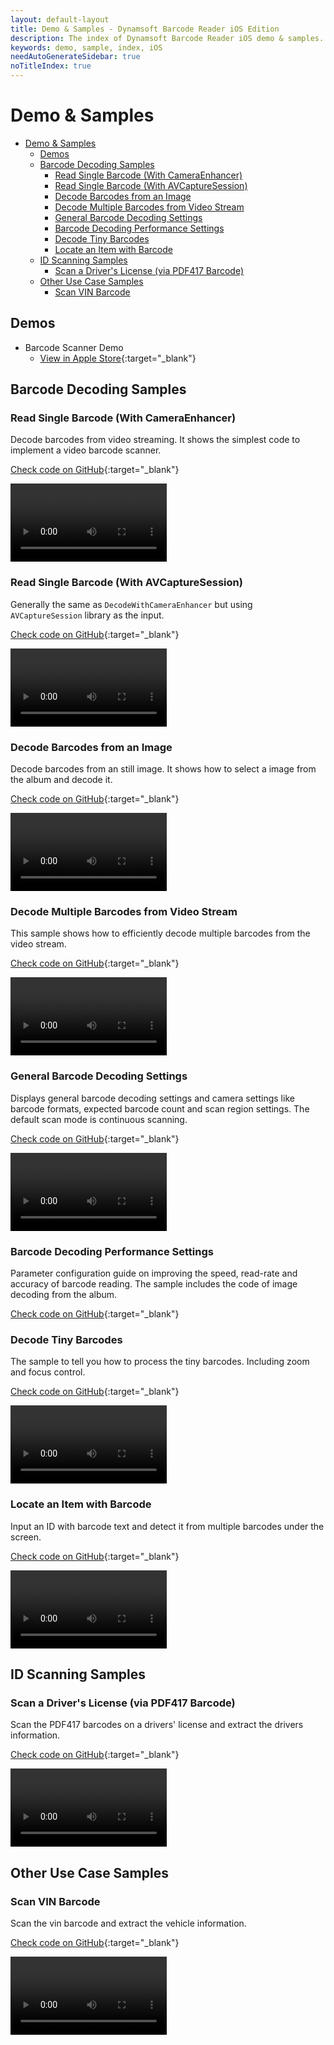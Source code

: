 ```yaml
---
layout: default-layout
title: Demo & Samples - Dynamsoft Barcode Reader iOS Edition
description: The index of Dynamsoft Barcode Reader iOS demo & samples.
keywords: demo, sample, index, iOS
needAutoGenerateSidebar: true
noTitleIndex: true
---
```


# Demo & Samples

- [Demo \& Samples](#demo--samples)
  - [Demos](#demos)
  - [Barcode Decoding Samples](#barcode-decoding-samples)
    - [Read Single Barcode (With CameraEnhancer)](#read-single-barcode-with-cameraenhancer)
    - [Read Single Barcode (With AVCaptureSession)](#read-single-barcode-with-avcapturesession)
    - [Decode Barcodes from an Image](#decode-barcodes-from-an-image)
    - [Decode Multiple Barcodes from Video Stream](#decode-multiple-barcodes-from-video-stream)
    - [General Barcode Decoding Settings](#general-barcode-decoding-settings)
    - [Barcode Decoding Performance Settings](#barcode-decoding-performance-settings)
    - [Decode Tiny Barcodes](#decode-tiny-barcodes)
    - [Locate an Item with Barcode](#locate-an-item-with-barcode)
  - [ID Scanning Samples](#id-scanning-samples)
    - [Scan a Driver's License (via PDF417 Barcode)](#scan-a-drivers-license-via-pdf417-barcode)
  - [Other Use Case Samples](#other-use-case-samples)
    - [Scan VIN Barcode](#scan-vin-barcode)

## Demos

- Barcode Scanner Demo
  - [View in Apple Store](https://apps.apple.com/us/app/dynamsoft-barcode-scanner-demo/id1120581630){:target="_blank"}

<!-- - MRZ Scanner Demo
  - [View in Apple Store](https://apps.apple.com/us/app/dynamsoft-mrz-scanner-demo/id1120581630){:target="_blank"} -->

## Barcode Decoding Samples

### Read Single Barcode (With CameraEnhancer)

Decode barcodes from video streaming. It shows the simplest code to implement a video barcode scanner.

[Check code on GitHub](https://github.com/Dynamsoft/barcode-reader-mobile-samples/tree/main/ios/HelloWorld/DecodeWithCameraEnhancer){:target="_blank"}

<video controls width="250" autoplay="false">
    <source src="https://github.com/user-attachments/assets/5d6adaed-976f-40aa-9f58-19980f801ba7">
</video>

### Read Single Barcode (With AVCaptureSession)

Generally the same as `DecodeWithCameraEnhancer` but using `AVCaptureSession` library as the input.

[Check code on GitHub](https://github.com/Dynamsoft/barcode-reader-mobile-samples/tree/main/ios/HelloWorld/DecodeWithAVCaptureSession){:target="_blank"}

<video controls width="250" autoplay="false">
    <source src="https://github.com/user-attachments/assets/5d6adaed-976f-40aa-9f58-19980f801ba7">
</video>

### Decode Barcodes from an Image

Decode barcodes from an still image. It shows how to select a image from the album and decode it.

[Check code on GitHub](https://github.com/Dynamsoft/barcode-reader-mobile-samples/tree/main/ios/HelloWorld/DecodeFromAnImage){:target="_blank"}

<video controls width="250" autoplay="false">
    <source src="https://github.com/user-attachments/assets/9f13ada8-b253-43a0-8121-60bbebed4696">
</video>

### Decode Multiple Barcodes from Video Stream

This sample shows how to efficiently decode multiple barcodes from the video stream.

[Check code on GitHub](https://github.com/Dynamsoft/barcode-reader-mobile-samples/tree/main/ios/DecodeMultipleBarcodes){:target="_blank"}

<video controls width="250" autoplay="false">
    <source src="https://github.com/user-attachments/assets/63a10ebf-34a1-438f-9673-9fbf8c408dd1">
</video>

### General Barcode Decoding Settings

Displays general barcode decoding settings and camera settings like barcode formats, expected barcode count and scan region settings. The default scan mode is continuous scanning.

[Check code on GitHub](https://github.com/Dynamsoft/barcode-reader-mobile-samples/tree/main/ios/GeneralSettings){:target="_blank"}

<video controls width="250" autoplay="false">
    <source src="https://github.com/user-attachments/assets/8e97909e-2a67-406d-bbd1-41a8e5810210">
</video>

### Barcode Decoding Performance Settings

Parameter configuration guide on improving the speed, read-rate and accuracy of barcode reading. The sample includes the code of image decoding from the album.

[Check code on GitHub](https://github.com/Dynamsoft/barcode-reader-mobile-samples/tree/main/ios/PerformanceSettings){:target="_blank"}

<!-- <video controls width="250" autoplay="false">
    <source src="https://github.com/user-attachments/assets/108aa022-15b6-4e27-8c47-fbe8f89b0356">
</video> -->

### Decode Tiny Barcodes

The sample to tell you how to process the tiny barcodes. Including zoom and focus control.

[Check code on GitHub](https://github.com/Dynamsoft/barcode-reader-mobile-samples/tree/main/ios/UseCase/TinyBarcodeDecoding){:target="_blank"}

<video controls width="250" autoplay="false">
    <source src="https://github.com/user-attachments/assets/f6881a36-3858-49d0-9458-5b732c96273d">
</video>

### Locate an Item with Barcode

Input an ID with barcode text and detect it from multiple barcodes under the screen.

[Check code on GitHub](https://github.com/Dynamsoft/barcode-reader-mobile-samples/tree/main/ios/UseCase/LocateAnItemWithBarcode){:target="_blank"}

<video controls width="250" autoplay="false">
    <source src="https://github.com/user-attachments/assets/9101cd5a-fc67-4650-aaef-1e5270a29a25">
</video>

## ID Scanning Samples

### Scan a Driver's License (via PDF417 Barcode)

Scan the PDF417 barcodes on a drivers' license and extract the drivers information.

[Check code on GitHub](https://github.com/Dynamsoft/capture-vision-mobile-samples/tree/main/ios/DriversLicenseScanner){:target="_blank"}

<video controls width="250" autoplay="false">
    <source src="https://github.com/user-attachments/assets/338a0bcc-afa0-4afd-8372-14373a112d36">
</video>

## Other Use Case Samples

### Scan VIN Barcode

Scan the vin barcode and extract the vehicle information.

[Check code on GitHub](https://github.com/Dynamsoft/capture-vision-mobile-samples/tree/main/ios/VINScanner){:target="_blank"}

<video controls width="250" autoplay="false">
    <source src="https://github.com/user-attachments/assets/5d3200a0-1c9f-4428-a58b-f9d7a5a28693">
</video>
